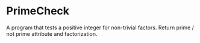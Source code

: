 # PrimeCheck
A program that tests a positive integer for non-trivial factors. Return prime / not prime attribute and factorization.
